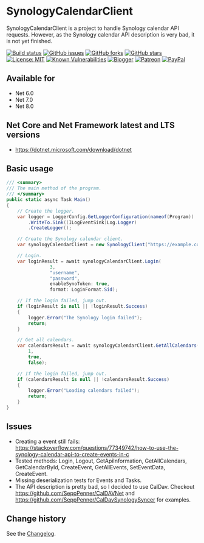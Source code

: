 SynologyCalendarClient
====================================

SynologyCalendarClient is a project to handle Synology calendar API requests. However, as the Synology calendar API description is very bad, it is not yet finished.

[![Build status](https://ci.appveyor.com/api/projects/status/tye2n8nx1w5qii7q?svg=true)](https://ci.appveyor.com/project/SeppPenner/synologycalendarclient)
[![GitHub issues](https://img.shields.io/github/issues/SeppPenner/SynologyCalendarClient.svg)](https://github.com/SeppPenner/SynologyCalendarClient/issues)
[![GitHub forks](https://img.shields.io/github/forks/SeppPenner/SynologyCalendarClient.svg)](https://github.com/SeppPenner/SynologyCalendarClient/network)
[![GitHub stars](https://img.shields.io/github/stars/SeppPenner/SynologyCalendarClient.svg)](https://github.com/SeppPenner/SynologyCalendarClient/stargazers)
[![License: MIT](https://img.shields.io/badge/License-MIT-blue.svg)](https://raw.githubusercontent.com/SeppPenner/SynologyCalendarClient/master/License.txt)
[![Known Vulnerabilities](https://snyk.io/test/github/SeppPenner/SynologyCalendarClient/badge.svg)](https://snyk.io/test/github/SeppPenner/SynologyCalendarClient)
[![Blogger](https://img.shields.io/badge/Follow_me_on-blogger-orange)](https://franzhuber23.blogspot.de/)
[![Patreon](https://img.shields.io/badge/Patreon-F96854?logo=patreon&logoColor=white)](https://patreon.com/SeppPennerOpenSourceDevelopment)
[![PayPal](https://img.shields.io/badge/PayPal-00457C?logo=paypal&logoColor=white)](https://paypal.me/th070795)

## Available for
* Net 6.0
* Net 7.0
* Net 8.0

## Net Core and Net Framework latest and LTS versions
* https://dotnet.microsoft.com/download/dotnet

## Basic usage
```csharp
/// <summary>
/// The main method of the program.
/// </summary>
public static async Task Main()
{
	// Create the logger.
	var logger = LoggerConfig.GetLoggerConfiguration(nameof(Program))
		.WriteTo.Sink((ILogEventSink)Log.Logger)
		.CreateLogger();

	// Create the Synology calendar client.
	var synologyCalendarClient = new SynologyClient("https://example.com/calendars", logger);

	// Login.
	var loginResult = await synologyCalendarClient.Login(
				3,
				"username",
				"password",
				enableSynoToken: true,
				format: LoginFormat.Sid);

	// If the login failed, jump out.
	if (loginResult is null || !loginResult.Success)
	{
		logger.Error("The Synology login failed");
		return;
	}

	// Get all calendars.
	var calendarsResult = await synologyCalendarClient.GetAllCalendars(
		1,
		true,
		false);

	// If the login failed, jump out.
	if (calendarsResult is null || !calendarsResult.Success)
	{
		logger.Error("Loading calendars failed");
		return;
	}
}
```

## Issues
* Creating a event still fails: https://stackoverflow.com/questions/77349742/how-to-use-the-synology-calendar-api-to-create-events-in-c
* Tested methods: Login, Logout, GetApiInformation, GetAllCalendars, GetCalendarById, CreateEvent, GetAllEvents, SetEventData, CreateEvent.
* Missing deserialization tests for Events and Tasks.
* The API description is pretty bad, so I decided to use CalDav. Checkout https://github.com/SeppPenner/CalDAVNet and https://github.com/SeppPenner/CalDavSynologySyncer for examples.

Change history
--------------

See the [Changelog](https://github.com/SeppPenner/SynologyCalendarClient/blob/master/Changelog.md).
